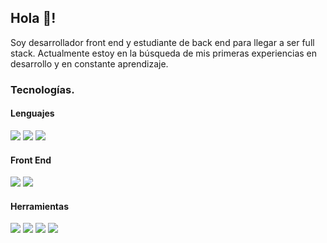 


## Hola 👋!

Soy desarrollador front end y estudiante de back end para llegar a ser full stack.
Actualmente estoy en la búsqueda de mis primeras experiencias en desarrollo y en constante
aprendizaje.

### Tecnologías.

#### Lenguajes


 ![](https://camo.githubusercontent.com/0734b6e3e51fd74ee64632164fe978eeaa0fdc4c3bc8d05b7d47e03c4d8a3203/68747470733a2f2f696d672e736869656c64732e696f2f62616467652f4a6176615363726970742d4637444631453f7374796c653d666c6174266c6f676f3d6a617661736372697074266c6f676f436f6c6f723d626c61636b)  ![](https://camo.githubusercontent.com/2dcd1e7cfaebfb6882ebdf1a4ce1c8545de373f5b8a5db75afbf853f9be7faca/68747470733a2f2f696d672e736869656c64732e696f2f62616467652f48544d4c2d3233393132303f7374796c653d666c6174266c6f676f3d68746d6c35266c6f676f436f6c6f723d7768697465) 
![](https://camo.githubusercontent.com/5e331b714534933618346d6cc39dd3fbe9f2ee0ca803d37ad7db16a1cb962031/68747470733a2f2f696d672e736869656c64732e696f2f62616467652f4353532d3233393132303f267374796c653d666c6174266c6f676f3d63737333266c6f676f436f6c6f723d7768697465)




#### Front End 
![](https://camo.githubusercontent.com/e10320df09d2d95e5a1cc8f0ce1b52538db9d62eff2725f3a594995babae60c7/68747470733a2f2f696d672e736869656c64732e696f2f62616467652f52656163742d3230323332413f7374796c653d666c6174266c6f676f3d7265616374266c6f676f436f6c6f723d363144414642)
![](https://camo.githubusercontent.com/21104191b4f90ccf7e7b0f3c72e3b63d8150d86173f8c58787b4fc69b0603923/68747470733a2f2f696d672e736869656c64732e696f2f62616467652f536173732d4343363639393f7374796c653d666c6174266c6f676f3d73617373266c6f676f436f6c6f723d7768697465)


#### Herramientas
![](https://camo.githubusercontent.com/83adec81cf431ada6d8f4895939acf15c6b7eada1361b191f024e681c9175882/68747470733a2f2f696d672e736869656c64732e696f2f62616467652f2d4769742d77686974653f7374796c653d666c6174266c6f676f3d676974)
![](https://camo.githubusercontent.com/3a4b8be7910bd9b32a8d5dbf796a49ed2c12607b64fa3f03dfbb34c315fc58ab/68747470733a2f2f696d672e736869656c64732e696f2f62616467652f2d4769744875622d3138313731373f7374796c653d666c6174266c6f676f3d676974687562)
![](https://camo.githubusercontent.com/4452d859ebd845b10eab758074b12439d5db39de05f0e1420209f99c4f113b9b/68747470733a2f2f696d672e736869656c64732e696f2f62616467652f2d5653253230436f64652d3030374143433f7374796c653d666c6174266c6f676f3d76697375616c2d73747564696f2d636f6465)
![](https://camo.githubusercontent.com/27329382d1f455d5c97026dee1ffae35c4a82d88d548c6f87920a1c0046eb6f6/68747470733a2f2f696d672e736869656c64732e696f2f62616467652f2d506f73746d616e2d77686974653f7374796c653d666c6174266c6f676f3d706f73746d616e)


